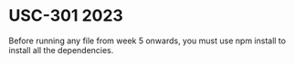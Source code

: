 # USC-301 2023

Before running any file from week 5 onwards, you must use npm install to install all the dependencies.
